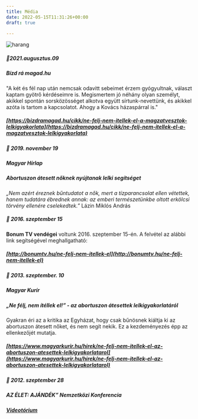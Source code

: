 ```yaml
---
title: Média
date: 2022-05-15T11:31:26+00:00
draft: true

---
```

![harang](harang_th.jpg)

##### 🌼2021.augusztus.09

##### _Bízd rá magad.hu_

"A két és fél nap után nemcsak odavitt sebeimet érzem gyógyultnak, választ kaptam gyötrő kérdéseimre is. Megismertem jó néhány olyan személyt, akikkel spontán sorsközösséget alkotva együtt sírtunk-nevettünk, és akikkel azóta is tartom a kapcsolatot. Ahogy a Kovács házaspárral is."

##### [https://bizdramagad.hu/cikk/ne-felj-nem-itellek-el-a-magzatvesztok-lelkigyakorlata](https://bizdramagad.hu/cikk/ne-felj-nem-itellek-el-a-magzatvesztok-lelkigyakorlata)

##### 🌼 2019. november 19

##### _Magyar Hírlap_

##### Abortuszon átesett nőknek nyújtanak lelki segítséget

_„Nem azért éreznek bűntudatot a nők, mert a tízparancsolat ellen vétettek, hanem tudatára ébrednek annak: az emberi természetünkbe oltott erkölcsi törvény ellenére cselekedtek.”_ Lázin Miklós András

##### 🌼 2016. szeptember 15

**Bonum TV vendégei** voltunk 2016. szeptember 15-én. A felvétel az alábbi link segítségével meghallgatható:

##### [http://bonumtv.hu/ne-felj-nem-itellek-el](http://bonumtv.hu/ne-felj-nem-itellek-el)

##### 🌼 2013. szeptember. 10

##### _Magyar Kurír_

##### „Ne félj, nem ítéllek el!” - az abortuszon átesettek lelkigyakorlatáról

Gyakran éri az a kritika az Egyházat, hogy csak bűnösnek kiáltja ki az abortuszon átesett nőket, és nem segít nekik. Ez a kezdeményezés épp az ellenkezőjét mutatja.

##### [https://www.magyarkurir.hu/hirek/ne-felj-nem-itellek-el-az-abortuszon-atesettek-lelkigyakorlatarol](https://www.magyarkurir.hu/hirek/ne-felj-nem-itellek-el-az-abortuszon-atesettek-lelkigyakorlatarol)

##### 🌼 _2012. szeptember 28_

##### AZ ÉLET: AJÁNDÉK” Nemzetközi Konferencia

##### [Videotórium](https://videotorium.hu/hu/recordings/5146/ne-felj-nem-itellek-el-kiut-az-abortusz-okozta-fajdalombol-kovacsne-treer-maria-lelki-gondozo-gyasztanacsado)